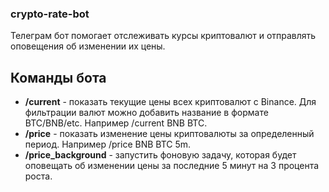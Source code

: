 ### crypto-rate-bot

Телеграм бот помогает отслеживать курсы криптовалют и отправлять оповещения об изменении их цены.

## Команды бота
- **/current** - показать текущие цены всех криптовалют с Binance. Для фильтрации валют можно добавить название в формате BTC/BNB/etc. Например /current BNB BTC.
- **/price** - показать изменение цены криптовалюты за определенный период. Например /price BNB BTC 5m.
- **/price_background** - запустить фоновую задачу, которая будет оповещать об изменении цены за последние 5 минут на 3 процента роста.